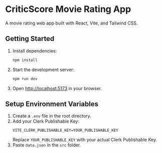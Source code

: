 # CriticScore Movie Rating App

A movie rating web app built with React, Vite, and Tailwind CSS.

## Getting Started

1. Install dependencies:
   ```sh
   npm install
   ```
2. Start the development server:
   ```sh
   npm run dev
   ```
3. Open [http://localhost:5173](http://localhost:5173) in your browser.


## Setup Environment Variables

1. Create a `.env` file in the root directory.
2. Add your Clerk Publishable Key:
   ```
   VITE_CLERK_PUBLISHABLE_KEY=YOUR_PUBLISHABLE_KEY
   ```
   Replace `YOUR_PUBLISHABLE_KEY` with your actual Clerk Publishable Key.
3. Paste `data.json` in the `src` folder.
